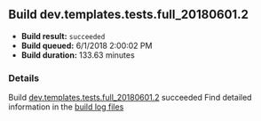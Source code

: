 ## Build dev.templates.tests.full_20180601.2
- **Build result:** `succeeded`
- **Build queued:** 6/1/2018 2:00:02 PM
- **Build duration:** 133.63 minutes
### Details
Build [dev.templates.tests.full_20180601.2](https://winappstudio.visualstudio.com/web/build.aspx?pcguid=a4ef43be-68ce-4195-a619-079b4d9834c2&builduri=vstfs%3a%2f%2f%2fBuild%2fBuild%2f25794) succeeded
Find detailed information in the [build log files](https://uwpctdiags.blob.core.windows.net/buildlogs/dev.templates.tests.full_20180601.2_logs.zip)
